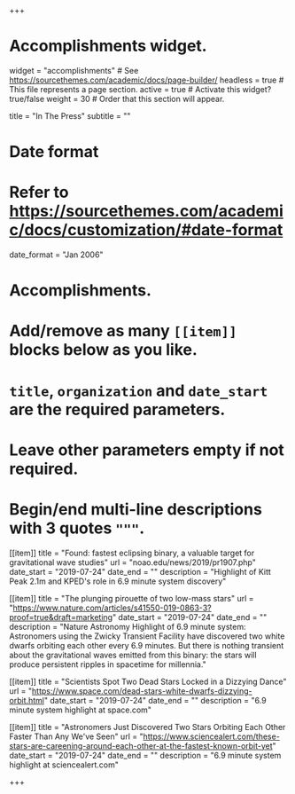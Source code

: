 +++
# Accomplishments widget.
widget = "accomplishments"  # See https://sourcethemes.com/academic/docs/page-builder/
headless = true  # This file represents a page section.
active = true  # Activate this widget? true/false
weight = 30  # Order that this section will appear.

title = "In The Press"
subtitle = ""

# Date format
#   Refer to https://sourcethemes.com/academic/docs/customization/#date-format
date_format = "Jan 2006"

# Accomplishments.
#   Add/remove as many `[[item]]` blocks below as you like.
#   `title`, `organization` and `date_start` are the required parameters.
#   Leave other parameters empty if not required.
#   Begin/end multi-line descriptions with 3 quotes `"""`.

[[item]]
  title = "Found: fastest eclipsing binary, a valuable target for gravitational wave studies"
  url = "noao.edu/news/2019/pr1907.php"
  date_start = "2019-07-24"
  date_end = ""
  description = "Highlight of Kitt Peak 2.1m and KPED's role in 6.9 minute system discovery"

[[item]]
  title = "The plunging pirouette of two low-mass stars"
  url = "https://www.nature.com/articles/s41550-019-0863-3?proof=true&draft=marketing"
  date_start = "2019-07-24"
  date_end = ""
  description = "Nature Astronomy Highlight of 6.9 minute system: Astronomers using the Zwicky Transient Facility have discovered two white dwarfs orbiting each other every 6.9 minutes. But there is nothing transient about the gravitational waves emitted from this binary: the stars will produce persistent ripples in spacetime for millennia."

[[item]]
  title = "Scientists Spot Two Dead Stars Locked in a Dizzying Dance"
  url = "https://www.space.com/dead-stars-white-dwarfs-dizzying-orbit.html"
  date_start = "2019-07-24"
  date_end = ""
  description = "6.9 minute system highlight at space.com"

[[item]]
  title = "Astronomers Just Discovered Two Stars Orbiting Each Other Faster Than Any We've Seen"
  url = "https://www.sciencealert.com/these-stars-are-careening-around-each-other-at-the-fastest-known-orbit-yet"
  date_start = "2019-07-24"
  date_end = ""
  description = "6.9 minute system highlight at sciencealert.com"  

+++
